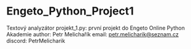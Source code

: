 # Engeto_Python_Project1 <br>
Textový analyzátor
projekt_1.py: první projekt do Engeto Online Python Akademie 
author: Petr Melichařík
email: petr.melicharik@seznam.cz
discord: PetrMelicharik
